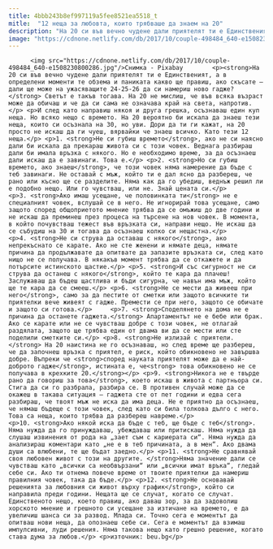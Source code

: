 ```yaml
---
title: 4bbb243b8ef997119a5fee8521ea5518_t
mitle:  "12 неща за любовта, които трябваше да знаем на 20"
description: "На 20 си във вечно чудене дали приятелят ти е Единственият, а в определени моменти те обзема и паниката какво ще правиш, ако скъсате – дали ще може на ужасяващите 24-25-26 да си намериш ново гадже? Светът е такъв тогава. На 20 не мислиш, че във всяка възраст може да обичаш и че да си сама …"
image: "https://cdnone.netlify.com/db/2017/10/couple-498484_640-e1508230800286.jpg"
---
```


          <img src="https://cdnone.netlify.com/db/2017/10/couple-498484_640-e1508230800286.jpg"/>Снимка - Pixabay        <p><strong>На 20 си във вечно чудене дали приятелят ти е Единственият, а в определени моменти те обзема и паниката какво ще правиш, ако скъсате – дали ще може на ужасяващите 24-25-26 да си намериш ново гадже?</strong> Светът е такъв тогава. На 20 не мислиш, че във всяка възраст може да обичаш и че да си сама не означава край на света, напротив.</p> <p>И след като направиш някоя и друга грешка, осъзнаваш един куп неща. Но всяко нещо с времето. На 20 вероятно би искала да знаеш тези неща, които си осъзнала на 30, но уви. Дори да ти ги кажат, на 20 просто не искаш да ги чуеш, вярвайки че знаеш всичко. Като тези 12 неща.</p> <p>1. <strong>Не си губиш времето</strong>, ако не си наясно дали би искала да прекараш живота си с този човек. Веднага разбираш дали би имала връзка с някого. Но е необходимо време, за да осъзнаеш дали искаш да е завинаги. Това е.</p> <p>2. <strong>Но си губиш времето, ако знаеш</strong>, че този човек няма намерение да бъде с теб завинаги. Не оставай с мъж, който ти е дал ясно да разбереш, че рано или късно ще се разделите. Няма как да го убедиш, веднъж решил ли е подобно нещо. Или го чувстваш, или не. Знай цената си.</p>     <p>3. <strong>Ако имаш усещане, че половинката ти</strong> не е специалният човек, вслушай се в него. Не игнорирай това усещане, само защото според общоприетото мнение трябва да се омъжиш до две години и не искаш да преминеш през процеса на търсене на нов човек. В момента, в който почувстваш тежест във връзката си, направи нещо. Не искаш да се събудиш на 30 и тогава да осъзнаеш колко си нещастна.</p> <p>4. <strong>Не си струва да оставаш с някого</strong>, ако непрекъснато се карате. Ако не сте женени и нямате деца, нямате причина да продължавате да опитвате да запазите връзката си, след като нищо не се получава. В някакъв момент трябва да се откажете и да потърсите истинското щастие.</p> <p>5. <strong>И със сигурност не си струва да останеш с някого</strong>, който те кара да плачеш! Заслужаваш да бъдеш щастлива и бъди сигурна, че навън има мъж, който ще те кара да се смееш.</p> <p>6. <strong>Не се мести да живееш при него</strong>, само за да пестите от сметки или защото всичките ти приятелки вече живеят с гадже. Премести се при него, защото се обичате и защото си готова.</p>     <p>7. <strong>Споделянето на дома не е причина да останете гаджета.</strong> Апартаментът не е бебе или брак. Ако се карате или не се чувстваш добре с този човек, не отлагай  раздялата, защото ще трябва един от двама ви да се мести или сте поделили сметките си.</p> <p>8. <strong>Не излизай с приятели.</strong> На 20 наистина не го осъзнаваш, но след време ще разбереш, че да започнеш връзка с приятел, е риск, който обикновено не завършва добре. Въпреки че <strong>според науката приятелят може да е най-доброто гадже</strong>, истината е, че<strong> това обикновено не се получава в крехките 20.</strong></p> <p>9. <strong>Никога не е твърде рано да говориш за това</strong>, което искаш в живота с партньора си. Стига да си го разбрала, разбира се. В противен случай може да се окажеш в такава ситуация – гаджета сте от пет години и едва сега разбираш, че твоят мъж не иска да има деца. Не е приятно да осъзнаеш, че нямаш бъдеще с този човек, след като си била толкова дълго с него. Това са неща, които трябва да разбереш навреме.</p>     <p>10. <strong>Ако някой иска да бъде с теб, ще бъде с теб</strong>. Няма нужда да го принуждаваш, убеждаваш или притискаш. Няма нужда да слушаш извинения от рода на „зает съм с кариерата си“. Няма нужда да анализираш коментари като „не е в теб причината, а в мен“. Ако двама души са влюбени, те ще бъдат заедно.</p> <p>11. <strong>Не сравнявай своя любовен живот с този на другите. </strong>Няма значение дали се чувстваш като „всички са необвързани“ или „всички имат връка“, гледай себе си. Ако ти отнема повече време от твоите приятелки да намериш правилния човек, така да бъде.</p> <p>12. <strong>Не основавай решенията за любовния си живот върху график</strong>, който си направила преди години. Нещата ще се случат, когато се случат. Единственото нещо, което правиш, ако даваш зор, за да задоволиш хорското мнение и грешното си усещане за изтичане на времето, е да увеличиш шанса си за развод. Млада си. Точно сега е моментът да опитваш нови неща, да опознаеш себе си. Сега е моментът да взимаш импулсивни, луди решения. Няма такова нещо като грешно решение, когато става дума за любов.</p> <p>източник: beu.bg</p>        